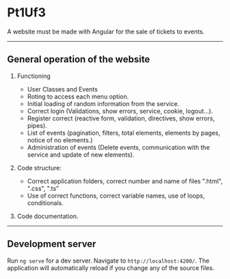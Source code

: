 # Pt1Uf3

A website must be made with Angular for the sale of tickets to events.  

---
## General operation of the website

1. Functioning
    - User Classes and Events
    - Roting to access each menu option.
    - Initial loading of random information from the service.
    - Correct login (Validations, show errors, service, cookie, logout...).
    - Register correct (reactive form, validation, directives, show errors, pipes).
    - List of events (pagination, filters, total elements, elements by pages, notice of no elements.)
    - Administration of events (Delete events, communication with the service and update of new elements).

2. Code structure:
    - Correct application folders, correct number and name of files ".html", ".css", ".ts"
    - Use of correct functions, correct variable names, use of loops, conditionals.

3. Code documentation.

---
## Development server

Run `ng serve` for a dev server. Navigate to `http://localhost:4200/`. The application will automatically reload if you change any of the source files.

